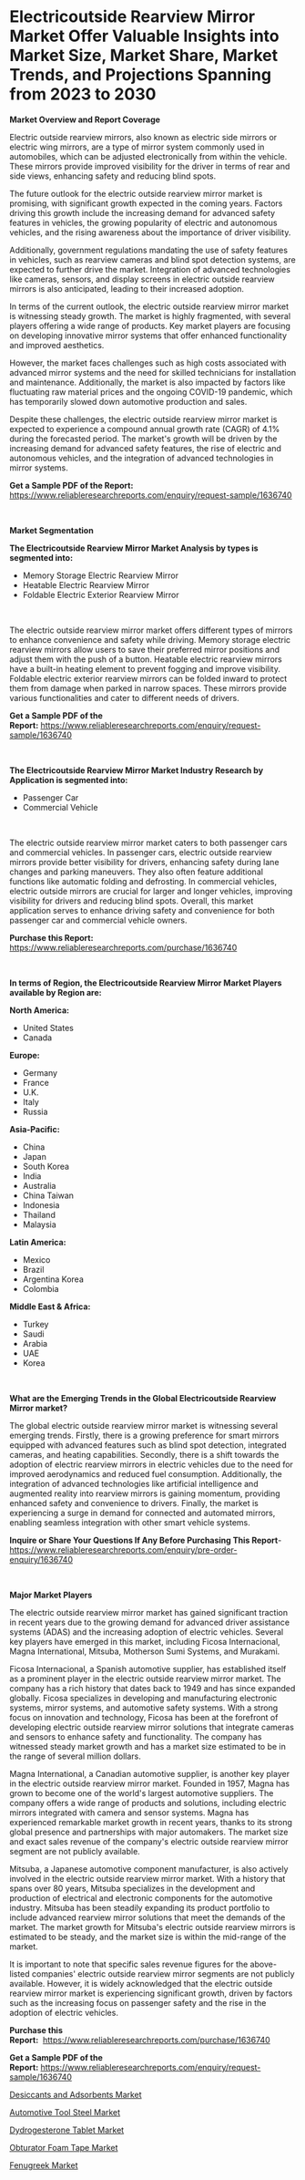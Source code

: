 <p><h1>Electricoutside Rearview Mirror Market Offer Valuable Insights into Market Size, Market Share, Market Trends, and Projections Spanning from 2023 to 2030</h1></p><p><strong>Market Overview and Report Coverage</strong></p>
<p><p>Electric outside rearview mirrors, also known as electric side mirrors or electric wing mirrors, are a type of mirror system commonly used in automobiles, which can be adjusted electronically from within the vehicle. These mirrors provide improved visibility for the driver in terms of rear and side views, enhancing safety and reducing blind spots.</p><p>The future outlook for the electric outside rearview mirror market is promising, with significant growth expected in the coming years. Factors driving this growth include the increasing demand for advanced safety features in vehicles, the growing popularity of electric and autonomous vehicles, and the rising awareness about the importance of driver visibility.</p><p>Additionally, government regulations mandating the use of safety features in vehicles, such as rearview cameras and blind spot detection systems, are expected to further drive the market. Integration of advanced technologies like cameras, sensors, and display screens in electric outside rearview mirrors is also anticipated, leading to their increased adoption.</p><p>In terms of the current outlook, the electric outside rearview mirror market is witnessing steady growth. The market is highly fragmented, with several players offering a wide range of products. Key market players are focusing on developing innovative mirror systems that offer enhanced functionality and improved aesthetics.</p><p>However, the market faces challenges such as high costs associated with advanced mirror systems and the need for skilled technicians for installation and maintenance. Additionally, the market is also impacted by factors like fluctuating raw material prices and the ongoing COVID-19 pandemic, which has temporarily slowed down automotive production and sales.</p><p>Despite these challenges, the electric outside rearview mirror market is expected to experience a compound annual growth rate (CAGR) of 4.1% during the forecasted period. The market's growth will be driven by the increasing demand for advanced safety features, the rise of electric and autonomous vehicles, and the integration of advanced technologies in mirror systems.</p></p>
<p><strong>Get a Sample PDF of the Report:</strong> <a href="https://www.reliableresearchreports.com/enquiry/request-sample/1636740">https://www.reliableresearchreports.com/enquiry/request-sample/1636740</a></p>
<p>&nbsp;</p>
<p><strong>Market Segmentation</strong></p>
<p><strong>The Electricoutside Rearview Mirror Market Analysis by types is segmented into:</strong></p>
<p><ul><li>Memory Storage Electric Rearview Mirror</li><li>Heatable Electric Rearview Mirror</li><li>Foldable Electric Exterior Rearview Mirror</li></ul></p>
<p>&nbsp;</p>
<p><p>The electric outside rearview mirror market offers different types of mirrors to enhance convenience and safety while driving. Memory storage electric rearview mirrors allow users to save their preferred mirror positions and adjust them with the push of a button. Heatable electric rearview mirrors have a built-in heating element to prevent fogging and improve visibility. Foldable electric exterior rearview mirrors can be folded inward to protect them from damage when parked in narrow spaces. These mirrors provide various functionalities and cater to different needs of drivers.</p></p>
<p><strong>Get a Sample PDF of the Report:</strong>&nbsp;<a href="https://www.reliableresearchreports.com/enquiry/request-sample/1636740">https://www.reliableresearchreports.com/enquiry/request-sample/1636740</a></p>
<p>&nbsp;</p>
<p><strong>The Electricoutside Rearview Mirror Market Industry Research by Application is segmented into:</strong></p>
<p><ul><li>Passenger Car</li><li>Commercial Vehicle</li></ul></p>
<p>&nbsp;</p>
<p><p>The electric outside rearview mirror market caters to both passenger cars and commercial vehicles. In passenger cars, electric outside rearview mirrors provide better visibility for drivers, enhancing safety during lane changes and parking maneuvers. They also often feature additional functions like automatic folding and defrosting. In commercial vehicles, electric outside mirrors are crucial for larger and longer vehicles, improving visibility for drivers and reducing blind spots. Overall, this market application serves to enhance driving safety and convenience for both passenger car and commercial vehicle owners.</p></p>
<p><strong>Purchase this Report:</strong>&nbsp; <a href="https://www.reliableresearchreports.com/purchase/1636740">https://www.reliableresearchreports.com/purchase/1636740</a></p>
<p>&nbsp;</p>
<p><strong>In terms of Region, the Electricoutside Rearview Mirror Market Players available by Region are:</strong></p>
<p>
    <p> <strong> North America: </strong>
        <ul>
            <li>United States</li>
            <li>Canada</li>
        </ul>
        </p> 
    <p> <strong> Europe: </strong>
        <ul>
            <li>Germany</li>
            <li>France</li>
            <li>U.K.</li>
            <li>Italy</li>
            <li>Russia</li>
        </ul>
        </p> 
    <p> <strong> Asia-Pacific: </strong>
        <ul>
            <li>China</li>
            <li>Japan</li>
            <li>South Korea</li>
            <li>India</li>
            <li>Australia</li>
            <li>China Taiwan</li>
            <li>Indonesia</li>
            <li>Thailand</li>
            <li>Malaysia</li>
        </ul>
        </p> 
    <p> <strong> Latin America: </strong>
        <ul>
            <li>Mexico</li>
            <li>Brazil</li>
            <li>Argentina Korea</li>
            <li>Colombia</li>
        </ul>
        </p> 
    <p> <strong> Middle East & Africa: </strong>
        <ul>
            <li>Turkey</li>
            <li>Saudi</li>
            <li>Arabia</li>
            <li>UAE</li>
            <li>Korea</li>
        </ul>
    </p>
    </p>
<p>&nbsp;</p>
<p><strong>What are the Emerging Trends in the Global Electricoutside Rearview Mirror market?</strong></p>
<p><p>The global electric outside rearview mirror market is witnessing several emerging trends. Firstly, there is a growing preference for smart mirrors equipped with advanced features such as blind spot detection, integrated cameras, and heating capabilities. Secondly, there is a shift towards the adoption of electric rearview mirrors in electric vehicles due to the need for improved aerodynamics and reduced fuel consumption. Additionally, the integration of advanced technologies like artificial intelligence and augmented reality into rearview mirrors is gaining momentum, providing enhanced safety and convenience to drivers. Finally, the market is experiencing a surge in demand for connected and automated mirrors, enabling seamless integration with other smart vehicle systems.</p></p>
<p><strong>Inquire or Share Your Questions If Any Before Purchasing This Report</strong>- <a href="https://www.reliableresearchreports.com/enquiry/pre-order-enquiry/1636740">https://www.reliableresearchreports.com/enquiry/pre-order-enquiry/1636740</a></p>
<p>&nbsp;</p>
<p><strong>Major Market Players</strong></p>
<p><p>The electric outside rearview mirror market has gained significant traction in recent years due to the growing demand for advanced driver assistance systems (ADAS) and the increasing adoption of electric vehicles. Several key players have emerged in this market, including Ficosa Internacional, Magna International, Mitsuba, Motherson Sumi Systems, and Murakami.</p><p>Ficosa Internacional, a Spanish automotive supplier, has established itself as a prominent player in the electric outside rearview mirror market. The company has a rich history that dates back to 1949 and has since expanded globally. Ficosa specializes in developing and manufacturing electronic systems, mirror systems, and automotive safety systems. With a strong focus on innovation and technology, Ficosa has been at the forefront of developing electric outside rearview mirror solutions that integrate cameras and sensors to enhance safety and functionality. The company has witnessed steady market growth and has a market size estimated to be in the range of several million dollars.</p><p>Magna International, a Canadian automotive supplier, is another key player in the electric outside rearview mirror market. Founded in 1957, Magna has grown to become one of the world's largest automotive suppliers. The company offers a wide range of products and solutions, including electric mirrors integrated with camera and sensor systems. Magna has experienced remarkable market growth in recent years, thanks to its strong global presence and partnerships with major automakers. The market size and exact sales revenue of the company's electric outside rearview mirror segment are not publicly available.</p><p>Mitsuba, a Japanese automotive component manufacturer, is also actively involved in the electric outside rearview mirror market. With a history that spans over 80 years, Mitsuba specializes in the development and production of electrical and electronic components for the automotive industry. Mitsuba has been steadily expanding its product portfolio to include advanced rearview mirror solutions that meet the demands of the market. The market growth for Mitsuba's electric outside rearview mirrors is estimated to be steady, and the market size is within the mid-range of the market.</p><p>It is important to note that specific sales revenue figures for the above-listed companies' electric outside rearview mirror segments are not publicly available. However, it is widely acknowledged that the electric outside rearview mirror market is experiencing significant growth, driven by factors such as the increasing focus on passenger safety and the rise in the adoption of electric vehicles.</p></p>
<p><strong>Purchase this Report:</strong>&nbsp;&nbsp;<a href="https://www.reliableresearchreports.com/purchase/1636740">https://www.reliableresearchreports.com/purchase/1636740</a></p>
<p></p>
<p><strong>Get a Sample PDF of the Report:</strong>&nbsp;<a href="https://www.reliableresearchreports.com/enquiry/request-sample/1636740">https://www.reliableresearchreports.com/enquiry/request-sample/1636740</a></p>
<p><p><a href="https://www.linkedin.com/pulse/desiccants-adsorbents-market-challenges-opportunities-cnijc/">Desiccants and Adsorbents Market</a></p><p><a href="https://www.linkedin.com/pulse/automotive-tool-steel-market-research-report-unlocks-analysis-2gntc/">Automotive Tool Steel Market</a></p><p><a href="https://medium.com/@odellernser/decoding-dydrogesterone-tablet-market-metrics-market-share-trends-and-growth-patterns-5102b5d185c0">Dydrogesterone Tablet Market</a></p><p><a href="https://www.linkedin.com/pulse/obturator-foam-tape-market-share-amp-new-trends-analysis-mnp1c/">Obturator Foam Tape Market</a></p><p><a href="https://medium.com/@jeffrystehr/fenugreek-market-size-cagr-trends-2024-2030-fda3bd64e0a5">Fenugreek Market</a></p></p>